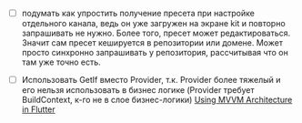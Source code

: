 

 - [ ] подумать как упростить получение пресета при настройке отдельного канала, ведь он уже загружен на экране kit и повторно запрашивать не нужно.
  Более того, пресет может редактироваться. Значит сам пресет кешируется в репозитории или домене.
  Может просто синхронно запрашивать у репозитория, рассчитывая что он там уже точно есть.


- [ ] Использовать GetIf вместо Provider, т.к. Provider более тяжелый и его нельзя использовать в бизнес логике (Provider требует BuildContext, к-го не в слое бизнес-логики)
[Using MVVM Architecture in Flutter](https://pieces.app/blog/using-mvvm-architecture-in-flutter)
